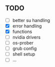 ## TODO

- [ ] better su handling
- [x] error handling
- [x] functions
- [ ] nvidia drivers
- [ ] os-prober
- [ ] grub config
- [ ] shell setup
- [ ] ...
